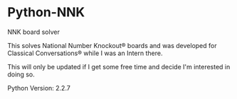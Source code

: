 # Python-NNK
NNK board solver


This solves National Number Knockout&reg; boards and was developed for Classical Conversations&reg; while I was an Intern there.

This will only be updated if I get some free time and decide I'm interested in doing so.


Python Version: 2.2.7

